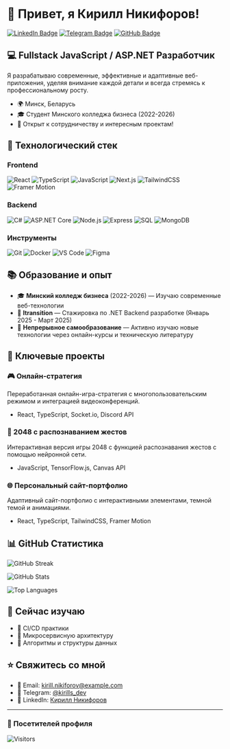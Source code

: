# 👋 Привет, я Кирилл Никифоров!

[![LinkedIn Badge](https://img.shields.io/badge/-LinkedIn-0077B5?style=flat-square&logo=linkedin&logoColor=white&link=https://www.linkedin.com/in/kirill-nikiforov/)](https://www.linkedin.com/in/kirill-nikiforov/)
[![Telegram Badge](https://img.shields.io/badge/-Telegram-2CA5E0?style=flat-square&logo=telegram&logoColor=white&link=https://t.me/kirills_dev)](https://t.me/M0dernik)
[![GitHub Badge](https://img.shields.io/badge/-GitHub-181717?style=flat-square&logo=github&logoColor=white&link=https://github.com/kirills-dev)](https://github.com/kirills-dev)

## 💻 Fullstack JavaScript / ASP.NET Разработчик

Я разрабатываю современные, эффективные и адаптивные веб-приложения, уделяя внимание каждой детали и всегда стремясь к профессиональному росту.

- 🌍 Минск, Беларусь
- 🎓 Студент Минского колледжа бизнеса (2022-2026)
- 🔭 Открыт к сотрудничеству и интересным проектам!

## 🚀 Технологический стек

### Frontend
![React](https://img.shields.io/badge/-React-61DAFB?style=for-the-badge&logo=react&logoColor=black)
![TypeScript](https://img.shields.io/badge/-TypeScript-3178C6?style=for-the-badge&logo=typescript&logoColor=white)
![JavaScript](https://img.shields.io/badge/-JavaScript-F7DF1E?style=for-the-badge&logo=javascript&logoColor=black)
![Next.js](https://img.shields.io/badge/-Next.js-000000?style=for-the-badge&logo=nextdotjs&logoColor=white)
![TailwindCSS](https://img.shields.io/badge/-Tailwind_CSS-38B2AC?style=for-the-badge&logo=tailwind-css&logoColor=white)
![Framer Motion](https://img.shields.io/badge/-Framer_Motion-0055FF?style=for-the-badge&logo=framer&logoColor=white)

### Backend
![C#](https://img.shields.io/badge/-C%23-239120?style=for-the-badge&logo=c-sharp&logoColor=white)
![ASP.NET Core](https://img.shields.io/badge/-ASP.NET_Core-512BD4?style=for-the-badge&logo=dotnet&logoColor=white)
![Node.js](https://img.shields.io/badge/-Node.js-339933?style=for-the-badge&logo=nodedotjs&logoColor=white)
![Express](https://img.shields.io/badge/-Express-000000?style=for-the-badge&logo=express&logoColor=white)
![SQL](https://img.shields.io/badge/-SQL-4479A1?style=for-the-badge&logo=mysql&logoColor=white)
![MongoDB](https://img.shields.io/badge/-MongoDB-47A248?style=for-the-badge&logo=mongodb&logoColor=white)

### Инструменты
![Git](https://img.shields.io/badge/-Git-F05032?style=for-the-badge&logo=git&logoColor=white)
![Docker](https://img.shields.io/badge/-Docker-2496ED?style=for-the-badge&logo=docker&logoColor=white)
![VS Code](https://img.shields.io/badge/-VS_Code-007ACC?style=for-the-badge&logo=visual-studio-code&logoColor=white)
![Figma](https://img.shields.io/badge/-Figma-F24E1E?style=for-the-badge&logo=figma&logoColor=white)

## 📚 Образование и опыт

- 🎓 **Минский колледж бизнеса** (2022-2026) — Изучаю современные веб-технологии
- 💼 **Itransition** — Стажировка по .NET Backend разработке (Январь 2025 - Март 2025)
- 🧠 **Непрерывное самообразование** — Активно изучаю новые технологии через онлайн-курсы и техническую литературу

## 🌟 Ключевые проекты

### 🎮 Онлайн-стратегия
Переработанная онлайн-игра-стратегия с многопользовательским режимом и интеграцией видеоконференций.
- React, TypeScript, Socket.io, Discord API

### 🎲 2048 с распознаванием жестов
Интерактивная версия игры 2048 с функцией распознавания жестов с помощью нейронной сети.
- JavaScript, TensorFlow.js, Canvas API

### 🌐 Персональный сайт-портфолио
Адаптивный сайт-портфолио с интерактивными элементами, темной темой и анимациями.
- React, TypeScript, TailwindCSS, Framer Motion

## 📊 GitHub Статистика

![GitHub Streak](https://github-readme-streak-stats.herokuapp.com/?user=kirills-dev&theme=dark)

![GitHub Stats](https://github-readme-stats.vercel.app/api?username=kirills-dev&show_icons=true&theme=dark)

![Top Languages](https://github-readme-stats.vercel.app/api/top-langs/?username=kirills-dev&layout=compact&theme=dark)

## 🌱 Сейчас изучаю

- 🔄 CI/CD практики
- 🚀 Микросервисную архитектуру
- 🧠 Алгоритмы и структуры данных

## ⭐ Свяжитесь со мной

- 📧 Email: kirill.nikiforov@example.com
- 💬 Telegram: [@kirills_dev](https://t.me/kirills_dev)
- 🔗 LinkedIn: [Кирилл Никифоров](https://www.linkedin.com/in/kirill-nikiforov/)

---

### 👀 Посетителей профиля
![Visitors](https://visitor-badge.laobi.icu/badge?page_id=kirills-dev.kirills-dev)
